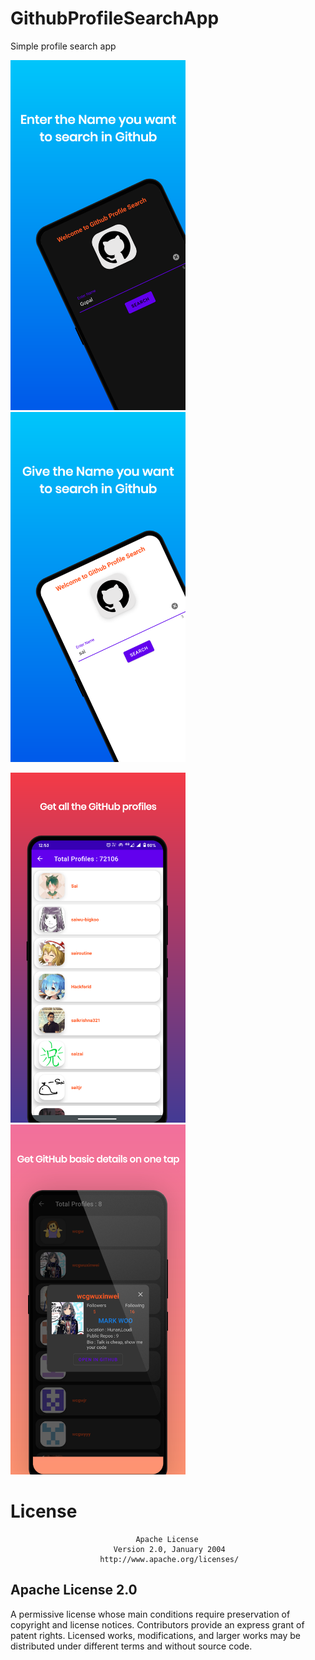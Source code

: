 # GithubProfileSearchApp
Simple profile search app

<img src="Screenshot/screenshot D1.png" width="280px" alt="Screenshot" /><img src="Screenshot/Screenshoot1.png" width="280px" alt="Screenshot" />

<img src="Screenshot/Screenshoot2.png" width="280px" alt="Screenshot" />

<img src="Screenshot/screenshotD2.png" width="280px" alt="Screenshot" />


# License
                                Apache License
                           Version 2.0, January 2004
                        http://www.apache.org/licenses/
   
## Apache License 2.0
A permissive license whose main conditions require preservation of copyright and license notices. Contributors provide an express grant of patent rights. Licensed works, modifications, and larger works may be distributed under different terms and without source code.



 

 

 

 

 


 

 

